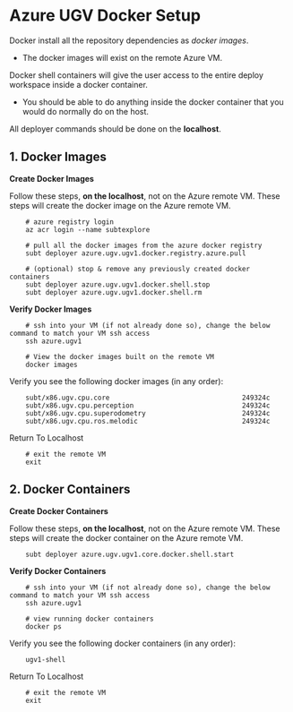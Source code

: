 # Azure UGV Docker Setup

Docker install all the repository dependencies as *docker images*.

- The docker images will exist on the remote Azure VM.

Docker shell containers will give the user access to the entire deploy workspace inside a docker container.

- You should be able to do anything inside the docker container that you would do normally do on the host.

All deployer commands should be done on the **localhost**.

## 1. Docker Images

**Create Docker Images**

Follow these steps, **on the localhost**, not on the Azure remote VM. These steps will create the docker image on the Azure remote VM.

        # azure registry login
        az acr login --name subtexplore

        # pull all the docker images from the azure docker registry
        subt deployer azure.ugv.ugv1.docker.registry.azure.pull

        # (optional) stop & remove any previously created docker containers
        subt deployer azure.ugv.ugv1.docker.shell.stop
        subt deployer azure.ugv.ugv1.docker.shell.rm

**Verify Docker Images**

        # ssh into your VM (if not already done so), change the below command to match your VM ssh access
        ssh azure.ugv1

        # View the docker images built on the remote VM
        docker images

Verify you see the following docker images (in any order):

        subt/x86.ugv.cpu.core                                 249324c
        subt/x86.ugv.cpu.perception                           249324c
        subt/x86.ugv.cpu.superodometry                        249324c
        subt/x86.ugv.cpu.ros.melodic                          249324c

Return To Localhost

        # exit the remote VM
        exit

## 2. Docker Containers

**Create Docker Containers**

Follow these steps, **on the localhost**, not on the Azure remote VM. These steps will create the docker container on the Azure remote VM.

        subt deployer azure.ugv.ugv1.core.docker.shell.start

**Verify Docker Containers**

        # ssh into your VM (if not already done so), change the below command to match your VM ssh access
        ssh azure.ugv1

        # view running docker containers
        docker ps

Verify you see the following docker containers (in any order):

        ugv1-shell

Return To Localhost

        # exit the remote VM
        exit
